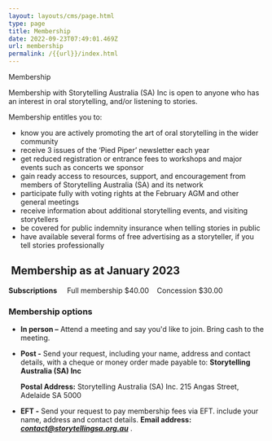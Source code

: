 ```yaml
---
layout: layouts/cms/page.html
type: page
title: Membership
date: 2022-09-23T07:49:01.469Z
url: membership
permalink: /{{url}}/index.html
---
```

Membership

Membership with Storytelling Australia (SA) Inc is open to anyone who has an interest in oral storytelling, and/or listening to stories.

Membership entitles you to:

* know you are actively promoting the art of oral storytelling in the wider community
* receive 3 issues of the ‘Pied Piper’ newsletter each year
* get reduced registration or entrance fees to workshops and major events such as concerts we sponsor
* gain ready access to resources, support, and encouragement from members of Storytelling Australia (SA) and its network
* participate fully with voting rights at the February AGM and other general meetings
* receive information about additional storytelling events, and visiting storytellers
* be covered for public indemnity insurance when telling stories in public
* have available several forms of free advertising as a storyteller, if you tell stories professionally

##  **Membership** as at January 2023

**Subscriptions**     Full membership $40.00    Concession $30.00 

### **Membership options**

* **In person –** Attend a meeting and say you'd like to join. Bring cash to the meeting.
* **Post -** Send your request, including your name, address and contact details, with a cheque or money order made payable to:
       **Storytelling Australia (SA) Inc**

  **Postal Address:** Storytelling Australia (SA) Inc.  215 Angas Street, Adelaide SA 5000
* **EFT -** Send your request to pay membership fees via EFT. include your name, address and contact details. **Email address:** ***contact@storytellingsa.org.au***  .